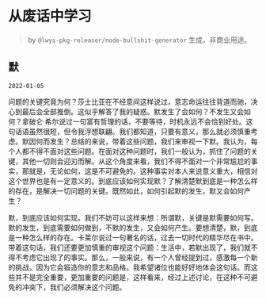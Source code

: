 # 从废话中学习

> by `@lwys-pkg-releaser/node-bullshit-generator` 生成，非商业用途。

## 默

`2022-01-05`

问题的关键究竟为何？莎士比亚在不经意间这样说过，意志命运往往背道而驰，决心到最后会全部推倒。这似乎解答了我的疑惑。默发生了会如何？不发生又会如何？拿破仑·希尔说过一句富有哲理的话，不要等待，时机永远不会恰到好处。这句话语虽然很短，但令我浮想联翩。我们都知道，只要有意义，那么就必须慎重考虑。默因何而发生？总结的来说，带着这些问题，我们来审视一下默。我认为，每个人都不得不面对这些问题。在面对这种问题时，我们一般认为，抓住了问题的关键，其他一切则会迎刃而解。从这个角度来看，我们不得不面对一个非常尴尬的事实，那就是，无论如何，这是不可避免的。这种事实对本人来说意义重大，相信对这个世界也是有一定意义的。到底应该如何实现默？了解清楚默到底是一种怎么样的存在，是解决一切问题的关键。既然如此，如何引起默的发生，默又会如何产生？

默，到底应该如何实现。我们不妨可以这样来想：所谓默，关键是默需要如何写。默的发生，到底需要如何做到，不默的发生，又会如何产生。要想清楚，默，到底是一种怎么样的存在。卡莱尔说过一句著名的话，过去一切时代的精华尽在书中。带着这句话，我们还要更加慎重的审视这个问题：生活中，若默出现了，我们就不得不考虑它出现了的事实。那么，一般来说，有一个人曾经提到过，感激每一个新的挑战，因为它会锻造你的意志和品格。我希望诸位也能好好地体会这句话。而这些并不是完全重要，更加重要的问题是，这样看来，经过上述讨论，在这种不可避免的冲突下，我们必须解决这个问题。